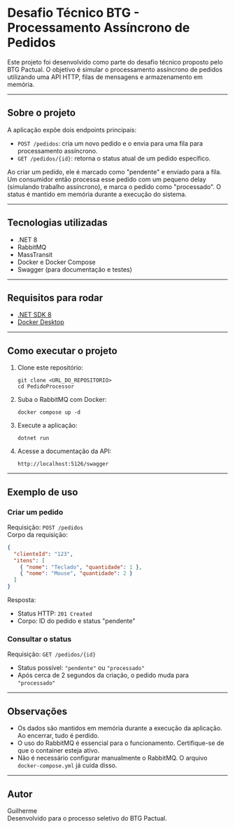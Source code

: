 # Desafio Técnico BTG - Processamento Assíncrono de Pedidos

Este projeto foi desenvolvido como parte do desafio técnico proposto pelo BTG Pactual. O objetivo é simular o processamento assíncrono de pedidos utilizando uma API HTTP, filas de mensagens e armazenamento em memória.

---

## Sobre o projeto

A aplicação expõe dois endpoints principais:

- `POST /pedidos`: cria um novo pedido e o envia para uma fila para processamento assíncrono.
- `GET /pedidos/{id}`: retorna o status atual de um pedido específico.

Ao criar um pedido, ele é marcado como "pendente" e enviado para a fila. Um consumidor então processa esse pedido com um pequeno delay (simulando trabalho assíncrono), e marca o pedido como "processado". O status é mantido em memória durante a execução do sistema.

---

## Tecnologias utilizadas

- .NET 8
- RabbitMQ
- MassTransit
- Docker e Docker Compose
- Swagger (para documentação e testes)

---

## Requisitos para rodar

- [.NET SDK 8](https://dotnet.microsoft.com/en-us/download)
- [Docker Desktop](https://www.docker.com/products/docker-desktop)

---

## Como executar o projeto

1. Clone este repositório:
   ```
   git clone <URL_DO_REPOSITORIO>
   cd PedidoProcessor
   ```

2. Suba o RabbitMQ com Docker:
   ```
   docker compose up -d
   ```

3. Execute a aplicação:
   ```
   dotnet run
   ```

4. Acesse a documentação da API:
   ```
   http://localhost:5126/swagger
   ```

---

## Exemplo de uso

### Criar um pedido

Requisição: `POST /pedidos`  
Corpo da requisição:

```json
{
  "clienteId": "123",
  "itens": [
    { "nome": "Teclado", "quantidade": 1 },
    { "nome": "Mouse", "quantidade": 2 }
  ]
}
```

Resposta:
- Status HTTP: `201 Created`
- Corpo: ID do pedido e status "pendente"

### Consultar o status

Requisição: `GET /pedidos/{id}`

- Status possível: `"pendente"` ou `"processado"`
- Após cerca de 2 segundos da criação, o pedido muda para `"processado"`

---

## Observações

- Os dados são mantidos em memória durante a execução da aplicação. Ao encerrar, tudo é perdido.
- O uso do RabbitMQ é essencial para o funcionamento. Certifique-se de que o container esteja ativo.
- Não é necessário configurar manualmente o RabbitMQ. O arquivo `docker-compose.yml` já cuida disso.

---

## Autor

Guilherme  
Desenvolvido para o processo seletivo do BTG Pactual.